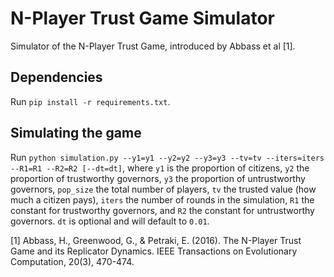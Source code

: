 # N-Player Trust Game Simulator
Simulator of the N-Player Trust Game, introduced by Abbass et al [1].

## Dependencies
Run `pip install -r requirements.txt`.

## Simulating the game
Run `python simulation.py --y1=y1 --y2=y2 --y3=y3 --tv=tv --iters=iters --R1=R1 --R2=R2 [--dt=dt]`, where `y1` is the proportion of citizens, `y2` the proportion of trustworthy governors, `y3` the proportion of untrustworthy governors, `pop_size` the total number of players, `tv` the trusted value (how much a citizen pays), `iters` the number of rounds in the simulation, `R1` the constant for trustworthy governors, and `R2` the constant for untrustworthy governors. `dt` is optional and will default to `0.01`.

[1] Abbass, H., Greenwood, G., & Petraki, E. (2016). The N-Player Trust Game and its Replicator Dynamics. IEEE Transactions on Evolutionary Computation, 20(3), 470-474.